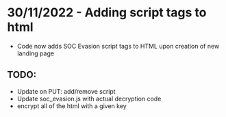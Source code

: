 # 30/11/2022 - Adding script tags to html 
* Code now adds SOC Evasion script tags to HTML upon creation of new landing page
## TODO:
* Update on PUT: add/remove script
* Update soc_evasion.js with actual decryption code
* encrypt all of the html with a given key
